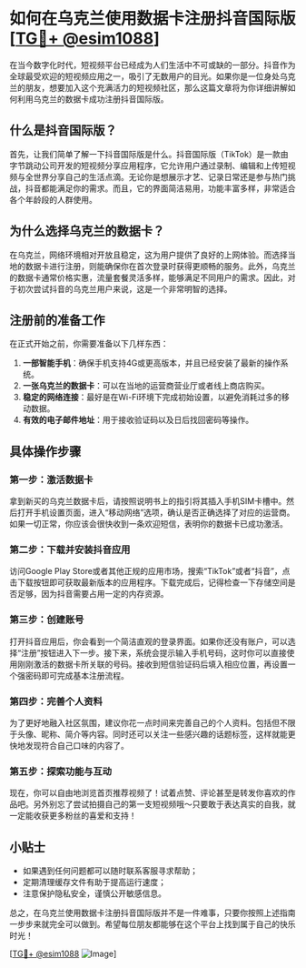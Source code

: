 # 如何在乌克兰使用数据卡注册抖音国际版 [[TG💪+ @esim1088](https://t.me/s/esim1088)]

在当今数字化时代，短视频平台已经成为人们生活中不可或缺的一部分。抖音作为全球最受欢迎的短视频应用之一，吸引了无数用户的目光。如果你是一位身处乌克兰的朋友，想要加入这个充满活力的短视频社区，那么这篇文章将为你详细讲解如何利用乌克兰的数据卡成功注册抖音国际版。

## 什么是抖音国际版？

首先，让我们简单了解一下抖音国际版是什么。抖音国际版（TikTok）是一款由字节跳动公司开发的短视频分享应用程序，它允许用户通过录制、编辑和上传短视频与全世界分享自己的生活点滴。无论你是想展示才艺、记录日常还是参与热门挑战，抖音都能满足你的需求。而且，它的界面简洁易用，功能丰富多样，非常适合各个年龄段的人群使用。

## 为什么选择乌克兰的数据卡？

在乌克兰，网络环境相对开放且稳定，这为用户提供了良好的上网体验。而选择当地的数据卡进行注册，则能确保你在首次登录时获得更顺畅的服务。此外，乌克兰的数据卡通常价格实惠，流量套餐灵活多样，能够满足不同用户的需求。因此，对于初次尝试抖音的乌克兰用户来说，这是一个非常明智的选择。

## 注册前的准备工作

在正式开始之前，你需要准备以下几样东西：

1. **一部智能手机**：确保手机支持4G或更高版本，并且已经安装了最新的操作系统。
2. **一张乌克兰的数据卡**：可以在当地的运营商营业厅或者线上商店购买。
3. **稳定的网络连接**：最好是在Wi-Fi环境下完成初始设置，以避免消耗过多的移动数据。
4. **有效的电子邮件地址**：用于接收验证码以及日后找回密码等操作。

## 具体操作步骤

### 第一步：激活数据卡

拿到新买的乌克兰数据卡后，请按照说明书上的指引将其插入手机SIM卡槽中。然后打开手机设置页面，进入“移动网络”选项，确认是否正确选择了对应的运营商。如果一切正常，你应该会很快收到一条欢迎短信，表明你的数据卡已成功激活。

### 第二步：下载并安装抖音应用

访问Google Play Store或者其他正规的应用市场，搜索“TikTok”或者“抖音”，点击下载按钮即可获取最新版本的应用程序。下载完成后，记得检查一下存储空间是否足够，因为抖音需要占用一定的内存资源。

### 第三步：创建账号

打开抖音应用后，你会看到一个简洁直观的登录界面。如果你还没有账户，可以选择“注册”按钮进入下一步。接下来，系统会提示输入手机号码，这时你可以直接使用刚刚激活的数据卡所关联的号码。接收到短信验证码后填入相应位置，再设置一个强密码即可完成基本注册流程。

### 第四步：完善个人资料

为了更好地融入社区氛围，建议你花一点时间来完善自己的个人资料。包括但不限于头像、昵称、简介等内容。同时还可以关注一些感兴趣的话题标签，这样就能更快地发现符合自己口味的内容了。

### 第五步：探索功能与互动

现在，你可以自由地浏览首页推荐视频了！试着点赞、评论甚至是转发你喜欢的作品吧。另外别忘了尝试拍摄自己的第一支短视频哦～只要敢于表达真实的自我，就一定能收获更多粉丝的喜爱和支持！

## 小贴士

- 如果遇到任何问题都可以随时联系客服寻求帮助；
- 定期清理缓存文件有助于提高运行速度；
- 注意保护隐私安全，谨慎公开敏感信息。

总之，在乌克兰使用数据卡注册抖音国际版并不是一件难事，只要你按照上述指南一步步来就完全可以做到。希望每位朋友都能够在这个平台上找到属于自己的快乐时光！

[[TG💪+ @esim1088](https://t.me/s/esim1088) ![Image](https://i.postimg.cc/4NQfJmqS/Snipaste-2025-05-13-00-14-12.png)]